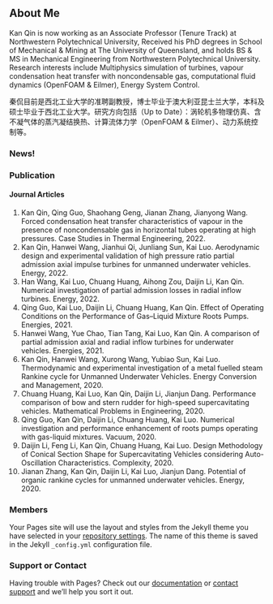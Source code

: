## About Me

Kan Qin is now working as an Associate Professor (Tenure Track) at Northwestern Polytechnical University, Received his PhD degrees in School of Mechanical & Mining at The University of Queensland, and holds BS & MS in Mechanical Engineering from Northwestern Polytechnical University. Research interests include Multiphysics simulation of turbines, vapour condensation heat transfer with noncondensable gas, computational fluid dynamics (OpenFOAM & Eilmer), Energy System Control.

秦侃目前是西北工业大学的准聘副教授，博士毕业于澳大利亚昆士兰大学，本科及硕士毕业于西北工业大学。研究方向包括（Up to Date）：涡轮机多物理仿真、含不凝气体的蒸汽凝结换热、计算流体力学（OpenFOAM & Eilmer）、动力系统控制等。

### News!


### Publication

#### Journal Articles

1. Kan Qin, Qing Guo, Shaohang Geng, Jianan Zhang, Jianyong Wang. Forced condensation heat transfer characteristics of vapour in the presence of noncondensable gas in horizontal tubes operating at high pressures. Case Studies in Thermal Engineering, 2022.
2. Kan Qin, Hanwei Wang, Jianhui Qi, Junliang Sun, Kai Luo. Aerodynamic design and experimental validation of high pressure ratio partial admission axial impulse turbines for unmanned underwater vehicles. Energy, 2022.
3. Han Wang, Kai Luo, Chuang Huang, Aihong Zou, Daijin Li, Kan Qin. Numerical investigation of partial admission losses in radial inflow turbines. Energy, 2022.
4. Qing Guo, Kai Luo, Daijin Li, Chuang Huang, Kan Qin. Effect of Operating Conditions on the Performance of Gas–Liquid Mixture Roots Pumps. Energies, 2021.
5. Hanwei Wang, Yue Chao, Tian Tang, Kai Luo, Kan Qin. A comparison of partial admission axial and radial inflow turbines for underwater vehicles. Energies, 2021.
6. Kan Qin, Hanwei Wang, Xurong Wang, Yubiao Sun, Kai Luo. Thermodynamic and experimental investigation of a metal fuelled steam Rankine cycle for Unmanned Underwater Vehicles. Energy Conversion and Management, 2020.
7. Chuang Huang, Kai Luo, Kan Qin, Daijin Li, Jianjun Dang. Performance comparison of bow and stern rudder for high-speed supercavitating vehicles. Mathematical Problems in Engineering, 2020.
8. Qing Guo, Kan Qin, Daijin Li, Chuang Huang, Kai Luo. Numerical investigation and performance enhancement of roots pumps operating with gas-liquid mixtures. Vacuum, 2020.
9. Daijin Li, Feng Li, Kan Qin, Chuang Huang, Kai Luo. Design Methodology of Conical Section Shape for Supercavitating Vehicles considering Auto-Oscillation Characteristics. Complexity, 2020. 
10. Jianan Zhang, Kan Qin, Daijin Li, Kai Luo, Jianjun Dang. Potential of organic rankine cycles for unmanned underwater vehicles. Energy, 2020.

### Members

Your Pages site will use the layout and styles from the Jekyll theme you have selected in your [repository settings](https://github.com/kanqin/kqin/settings/pages). The name of this theme is saved in the Jekyll `_config.yml` configuration file.

### Support or Contact

Having trouble with Pages? Check out our [documentation](https://docs.github.com/categories/github-pages-basics/) or [contact support](https://support.github.com/contact) and we’ll help you sort it out.
